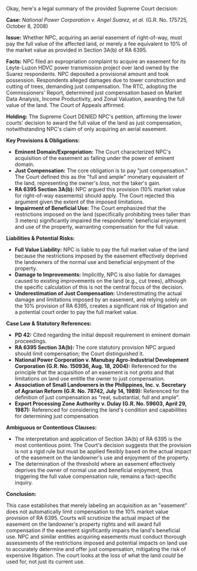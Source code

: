 Okay, here's a legal summary of the provided Supreme Court decision:

**Case:** *National Power Corporation v. Angel Suarez, et al.* (G.R. No. 175725, October 8, 2008)

**Issue:** Whether NPC, acquiring an aerial easement of right-of-way, must pay the full value of the affected land, or merely a fee equivalent to 10% of the market value as provided in Section 3A(b) of RA 6395.

**Facts:** NPC filed an expropriation complaint to acquire an easement for its Leyte-Luzon HDVC power transmission project over land owned by the Suarez respondents. NPC deposited a provisional amount and took possession. Respondents alleged damages due to tower construction and cutting of trees, demanding just compensation. The RTC, adopting the Commissioners' Report, determined just compensation based on Market Data Analysis, Income Productivity, and Zonal Valuation, awarding the full value of the land. The Court of Appeals affirmed.

**Holding:** The Supreme Court DENIED NPC's petition, affirming the lower courts' decision to award the full value of the land as just compensation, notwithstanding NPC's claim of only acquiring an aerial easement.

**Key Provisions & Obligations:**

*   **Eminent Domain/Expropriation:** The Court characterized NPC's acquisition of the easement as falling under the power of eminent domain.
*   **Just Compensation:** The core obligation is to pay "just compensation." The Court defined this as the "full and ample" monetary equivalent of the land, representing the owner's *loss*, not the taker's gain.
*   **RA 6395 Section 3A(b):** NPC argued this provision (10% market value for right-of-way easements) should apply. The Court rejected this argument given the extent of the imposed limitations.
*   **Impairment of Beneficial Use:** The Court emphasized that the restrictions imposed on the land (specifically prohibiting trees taller than 3 meters) significantly impaired the respondents' beneficial enjoyment and use of the property, warranting compensation for the full value.

**Liabilities & Potential Risks:**

*   **Full Value Liability:** NPC is liable to pay the full market value of the land because the restrictions imposed by the easement effectively deprived the landowners of the normal use and beneficial enjoyment of the property.
*   **Damage to Improvements:** Implicitly, NPC is also liable for damages caused to existing improvements on the land (e.g., cut trees), although the specific calculation of this is not the central focus of the decision.
*   **Underestimation of Just Compensation:** Underestimating the actual damage and limitations imposed by an easement, and relying solely on the 10% provision of RA 6395, creates a significant risk of litigation and a potential court order to pay the full market value.

**Case Law & Statutory References:**

*   **PD 42:**  Cited regarding the initial deposit requirement in eminent domain proceedings.
*   **RA 6395 Section 3A(b):**  The core statutory provision NPC argued should limit compensation; the Court distinguished it.
*   **National Power Corporation v. Manubay Agro-Industrial Development Corporation (G.R. No. 150936, Aug. 18, 2004):** Referenced for the principle that the acquisition of an easement is not *gratis* and that limitations on land use entitle the owner to just compensation.
*   **Association of Small Landowners in the Philippines, Inc. v. Secretary of Agrarian Reform (G.R. No. 78742, July 14, 1989):** Referenced for the definition of just compensation as "real, substantial, full and ample".
*   **Export Processing Zone Authority v. Dulay (G.R. No. 59603, April 29, 1987):** Referenced for considering the land's condition and capabilities for determining just compensation.

**Ambiguous or Contentious Clauses:**

*   The interpretation and application of Section 3A(b) of RA 6395 is the most contentious point. The Court's decision suggests that the provision is not a rigid rule but must be applied flexibly based on the actual impact of the easement on the landowner's use and enjoyment of the property.
*   The determination of the threshold where an easement effectively deprives the owner of normal use and beneficial enjoyment, thus triggering the full value compensation rule, remains a fact-specific inquiry.

**Conclusion:**

This case establishes that merely labeling an acquisition as an "easement" does not automatically limit compensation to the 10% market value provision of RA 6395. Courts will scrutinize the actual impact of the easement on the landowner's property rights and will award full compensation if the easement significantly impairs the land's beneficial use. NPC and similar entities acquiring easements must conduct thorough assessments of the restrictions imposed and potential impacts on land use to accurately determine and offer just compensation, mitigating the risk of expensive litigation. The court looks at the loss of what the land *could* be used for, not just its current use.
